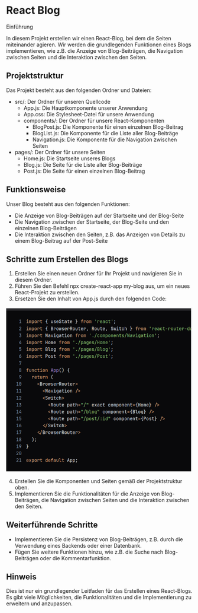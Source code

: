 # React Blog

Einführung

In diesem Projekt erstellen wir einen React-Blog, bei dem die Seiten miteinander agieren. Wir werden die grundlegenden Funktionen eines Blogs implementieren, wie z.B. die Anzeige von Blog-Beiträgen, die Navigation zwischen Seiten und die Interaktion zwischen den Seiten.

## Projektstruktur

Das Projekt besteht aus den folgenden Ordner und Dateien:

- src/: Der Ordner für unseren Quellcode
  - App.js: Die Hauptkomponente unserer Anwendung
  - App.css: Die Stylesheet-Datei für unsere Anwendung
  - components/: Der Ordner für unsere React-Komponenten
    - BlogPost.js: Die Komponente für einen einzelnen Blog-Beitrag
    - BlogList.js: Die Komponente für die Liste aller Blog-Beiträge
    - Navigation.js: Die Komponente für die Navigation zwischen Seiten
- pages/: Der Ordner für unsere Seiten
  - Home.js: Die Startseite unseres Blogs
  - Blog.js: Die Seite für die Liste aller Blog-Beiträge
  - Post.js: Die Seite für einen einzelnen Blog-Beitrag

## Funktionsweise

Unser Blog besteht aus den folgenden Funktionen:

- Die Anzeige von Blog-Beiträgen auf der Startseite und der Blog-Seite
- Die Navigation zwischen der Startseite, der Blog-Seite und den einzelnen Blog-Beiträgen
- Die Interaktion zwischen den Seiten, z.B. das Anzeigen von Details zu einem Blog-Beitrag auf der Post-Seite

## Schritte zum Erstellen des Blogs

1. Erstellen Sie einen neuen Ordner für Ihr Projekt und navigieren Sie in diesem Ordner.
2. Führen Sie den Befehl npx create-react-app my-blog aus, um ein neues React-Projekt zu erstellen.
3. Ersetzen Sie den Inhalt von App.js durch den folgenden Code:

![alt text](<Bildschirmfoto vom 2024-10-01 11-52-59.png>)

4. Erstellen Sie die Komponenten und Seiten gemäß der Projektstruktur oben.
5. Implementieren Sie die Funktionalitäten für die Anzeige von Blog-Beiträgen, die Navigation zwischen Seiten und die Interaktion zwischen den Seiten.

## Weiterführende Schritte

- Implementieren Sie die Persistenz von Blog-Beiträgen, z.B. durch die Verwendung eines Backends oder einer Datenbank.
- Fügen Sie weitere Funktionen hinzu, wie z.B. die Suche nach Blog-Beiträgen oder die Kommentarfunktion.

## Hinweis

Dies ist nur ein grundlegender Leitfaden für das Erstellen eines React-Blogs. Es gibt viele Möglichkeiten, die Funktionalitäten und die Implementierung zu erweitern und anzupassen.
